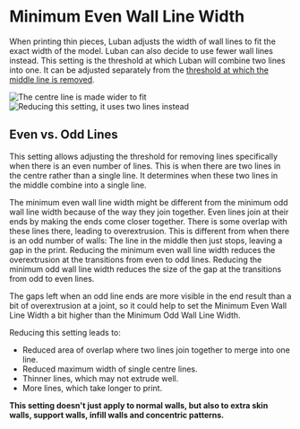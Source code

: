 Minimum Even Wall Line Width
====
When printing thin pieces, Luban adjusts the width of wall lines to fit the exact width of the model. Luban can also decide to use fewer wall lines instead. This setting is the threshold at which Luban will combine two lines into one. It can be adjusted separately from the [threshold at which the middle line is removed](min_odd_wall_line_width.md).

<!--screenshot {
"image_path": "min_wall_line_width_0_34.png",
"models": [{"script": "moon_sickle.scad"}],
"camera_position": [0, 0, 63],
"settings": {
	"min_wall_line_width": 0.34,
	"wall_line_count": 3,
	"wall_transition_angle": 20
},
"layer": 14,
"colours": 32
}-->
<!--screenshot {
"image_path": "min_wall_line_width_even_0_1.png",
"models": [{"script": "moon_sickle.scad"}],
"camera_position": [0, 0, 63],
"settings": {
	"min_even_wall_line_width": 0.1,
	"min_wall_line_width": 0.34,
	"wall_line_count": 3,
	"wall_transition_angle": 20
},
"layer": 14,
"colours": 32
}-->
![The centre line is made wider to fit](../images/min_wall_line_width_0_34.png)
![Reducing this setting, it uses two lines instead](../images/min_wall_line_width_even_0_1.png)

Even vs. Odd Lines
----
This setting allows adjusting the threshold for removing lines specifically when there is an even number of lines. This is when there are two lines in the centre rather than a single line. It determines when these two lines in the middle combine into a single line.

The minimum even wall line width might be different from the minimum odd wall line width because of the way they join together. Even lines join at their ends by making the ends come closer together. There is some overlap with these lines there, leading to overextrusion. This is different from when there is an odd number of walls: The line in the middle then just stops, leaving a gap in the print. Reducing the minimum even wall line width reduces the overextrusion at the transitions from even to odd lines. Reducing the minimum odd wall line width reduces the size of the gap at the transitions from odd to even lines.

The gaps left when an odd line ends are more visible in the end result than a bit of overextrusion at a joint, so it could help to set the Minimum Even Wall Line Width a bit higher than the Minimum Odd Wall Line Width.

Reducing this setting leads to:
* Reduced area of overlap where two lines join together to merge into one line.
* Reduced maximum width of single centre lines.
* Thinner lines, which may not extrude well.
* More lines, which take longer to print.

**This setting doesn't just apply to normal walls, but also to extra skin walls, support walls, infill walls and concentric patterns.**